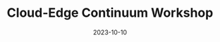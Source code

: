 ---
layout: default
modal-id: 2
date: 2023-10-10
title: Cloud-Edge Continuum Workshop
img: CEC_Workshop_2023.png
alt: CloudStars Kick-off
project-date: October 2023
description:  Cloud-Edge Continuum workshop (CEC23) - https://cec23.github.io/
---